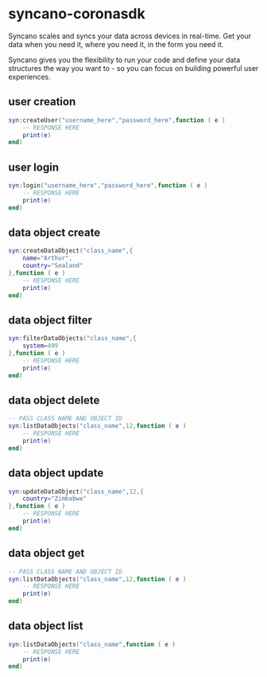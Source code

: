 # syncano-coronasdk

Syncano scales and syncs your data across devices in real-time. Get your data when you need it, where you need it, in the form you need it.

Syncano gives you the flexibility to run your code and define your data structures the way you want to - so you can focus on building powerful user experiences.

## user creation

```lua
syn:createUser("username_here","password_here",function ( e )
	-- RESPONSE HERE
	print(e)
end)
```

## user login

```lua
syn:login("username_here","password_here",function ( e )
	-- RESPONSE HERE
	print(e)
end)
```

## data object create

```lua
syn:createDataObject("class_name",{
	name="Arthur",
	country="Sealand"	
},function ( e )
	-- RESPONSE HERE
	print(e)
end)
```

## data object filter

```lua
syn:filterDataObjects("class_name",{
	system=499	
},function ( e )
	-- RESPONSE HERE
	print(e)
end)
```

## data object delete

```lua
-- PASS CLASS NAME AND OBJECT ID
syn:listDataObjects("class_name",12,function ( e )
	-- RESPONSE HERE
	print(e)
end)
```

## data object update

```lua
syn:updateDataObject("class_name",12,{
	country="Zimbabwe"	
},function ( e )
	-- RESPONSE HERE
	print(e)
end)
```

## data object get

```lua
-- PASS CLASS NAME AND OBJECT ID
syn:listDataObjects("class_name",12,function ( e )
	-- RESPONSE HERE
	print(e)
end)
```

## data object list

```lua
syn:listDataObjects("class_name",function ( e )
	-- RESPONSE HERE
	print(e)
end)
```